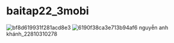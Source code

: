 # baitap22_3mobi
![bf8d619931f281acd8e3](https://github.com/user-attachments/assets/99ad762b-8972-4bc8-9a5a-176bca077429)
![6190f38ca3e713b94af6](https://github.com/user-attachments/assets/19a614c7-9d05-42a3-b656-737db0b34c39)
nguyễn anh khánh_22810310278
